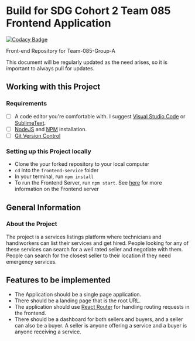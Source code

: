 # Build for SDG Cohort 2 Team 085 Frontend Application

[![Codacy Badge](https://api.codacy.com/project/badge/Grade/9a200464fb854db4a31b61a15bc412a8)](https://app.codacy.com/gh/BuildForSDGCohort2/team-085-group-a-frontend?utm_source=github.com&utm_medium=referral&utm_content=BuildForSDGCohort2/team-085-group-a-frontend&utm_campaign=Badge_Grade_Settings)

Front-end Repository for Team-085-Group-A

This document will be regularly updated as the need arises, so it is important to always pull for updates.

## Working with this Project

### Requirements

-   [ ] A code editor you're comfortable with. I suggest [Visual Studio Code](https://code.visualstudio.com/) or [SublimeText](https://www.sublimetext.com/).
-   [ ] [NodeJS](https://nodejs.org/en/download/) and [NPM](https://www.npmjs.com/) installation.
-   [ ] [Git Version Control](https://git-scm.com/downloads)

### Setting up this Project locally

-   Clone the your forked repository to your local computer
-   `cd` into the `frontend-service` folder
-   In your terminal, run `npm install`
-   To run the Frontend Server, run `npm start`. See [here](frontend-service/README.md) for more information on the Frontend server

## General Information

### About the Project

The project is a services listings platform where technicians and handiworkers can list their services and get hired. People looking for any of these services can search for a well rated seller and negotiate with them. People can search for the closest seller to their location if they need emergency services.

## Features to be implemented

-   The Application should be a single page application.
-   There should be a landing page that is the root URL.
-   The application should use [React Router](https://reactrouter.com/) for handling routing requests in the frontend.
-   There should be a dashboard for both sellers and buyers, and a seller can also be a buyer. A seller is anyone offering a service and a buyer is anyone receiving a service.
